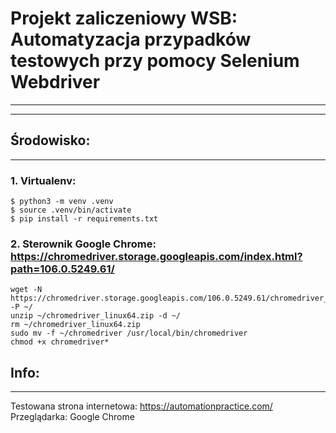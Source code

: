 # Projekt zaliczeniowy WSB:  Automatyzacja przypadków testowych przy pomocy Selenium Webdriver #  

---  

---
## Środowisko: ##  

---  
### 1. Virtualenv: ###
```commandline
$ python3 -m venv .venv
$ source .venv/bin/activate
$ pip install -r requirements.txt
```
### 2. Sterownik Google Chrome: <https://chromedriver.storage.googleapis.com/index.html?path=106.0.5249.61/> ###  
```net  
wget -N https://chromedriver.storage.googleapis.com/106.0.5249.61/chromedriver_linux64.zip -P ~/
unzip ~/chromedriver_linux64.zip -d ~/
rm ~/chromedriver_linux64.zip
sudo mv -f ~/chromedriver /usr/local/bin/chromedriver
chmod +x chromedriver*
```  

## Info: ##  

---  
Testowana strona internetowa: https://automationpractice.com/  
Przeglądarka: Google Chrome